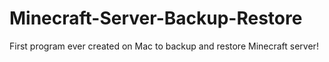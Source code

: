 # Minecraft-Server-Backup-Restore

First program ever created on Mac to backup and restore Minecraft server!
